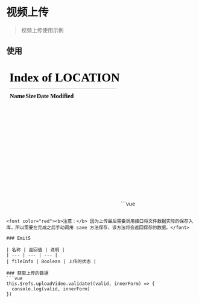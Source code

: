 <!--
 * @Description: 
 * @Autor: weiwei
 * @Date: 2021-06-25 16:07:21
 * @LastEditTime: 2021-06-28 21:16:11
 * @LastEditors: weiwei
-->
# 视频上传
> 视频上传使用示例

## 使用
<iframe src="/#/uploadVideo" frameborder="0" height="380px">map</iframe>
```vue
<template>
  <div>
    <upload-video ref="uploadVideo" @fileInfo="fileInfo" />
    <a-button @click="submit">点击获取数据</a-button>
  </div>
</template>

<script>
import { UploadVideo } from '@handday/components'
export default {
  name: 'UploadImage',
  components: {
    UploadVideo
  },
  methods: {
    fileInfo (status) {
      console.log('状态：', status)
    },
    submit () {
      this.$refs.uploadVideo.save((status, result) => {
        if (status) {
          console.log('保存成功', result)
        } else {
          console.log('保存失败')
        }
      })
    }
  }
}
</script>
```

<font color="red"><b>注意：</b> 因为上传最后需要调用接口将文件数据实际的保存入库，所以需要在完成之后手动调用 save 方法保存，该方法将会返回保存的数据。</font>

### EmitS

| 名称 | 返回值 | 说明 |
| --- | --- | --- |
| fileInfo | Boolean | 上传的状态 |

### 获取上传的数据
```vue
this.$refs.uploadVideo.validate((valid, innerForm) => {
  console.log(valid, innerForm)
})
```
